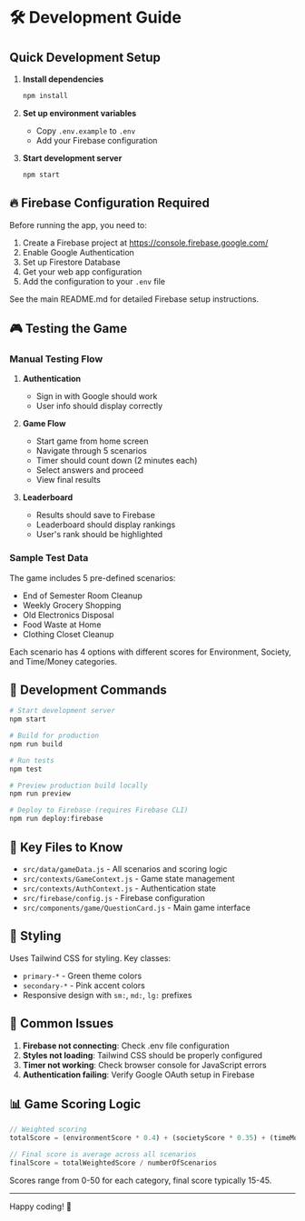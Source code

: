 # 🛠️ Development Guide

## Quick Development Setup

1. **Install dependencies**
   ```bash
   npm install
   ```

2. **Set up environment variables**
   - Copy `.env.example` to `.env`
   - Add your Firebase configuration
   
3. **Start development server**
   ```bash
   npm start
   ```

## 🔥 Firebase Configuration Required

Before running the app, you need to:

1. Create a Firebase project at https://console.firebase.google.com/
2. Enable Google Authentication
3. Set up Firestore Database
4. Get your web app configuration
5. Add the configuration to your `.env` file

See the main README.md for detailed Firebase setup instructions.

## 🎮 Testing the Game

### Manual Testing Flow

1. **Authentication**
   - Sign in with Google should work
   - User info should display correctly

2. **Game Flow**
   - Start game from home screen
   - Navigate through 5 scenarios
   - Timer should count down (2 minutes each)
   - Select answers and proceed
   - View final results

3. **Leaderboard**
   - Results should save to Firebase
   - Leaderboard should display rankings
   - User's rank should be highlighted

### Sample Test Data

The game includes 5 pre-defined scenarios:
- End of Semester Room Cleanup
- Weekly Grocery Shopping
- Old Electronics Disposal
- Food Waste at Home
- Clothing Closet Cleanup

Each scenario has 4 options with different scores for Environment, Society, and Time/Money categories.

## 🔧 Development Commands

```bash
# Start development server
npm start

# Build for production
npm run build

# Run tests
npm test

# Preview production build locally
npm run preview

# Deploy to Firebase (requires Firebase CLI)
npm run deploy:firebase
```

## 📁 Key Files to Know

- `src/data/gameData.js` - All scenarios and scoring logic
- `src/contexts/GameContext.js` - Game state management
- `src/contexts/AuthContext.js` - Authentication state
- `src/firebase/config.js` - Firebase configuration
- `src/components/game/QuestionCard.js` - Main game interface

## 🎨 Styling

Uses Tailwind CSS for styling. Key classes:
- `primary-*` - Green theme colors
- `secondary-*` - Pink accent colors
- Responsive design with `sm:`, `md:`, `lg:` prefixes

## 🐛 Common Issues

1. **Firebase not connecting**: Check .env file configuration
2. **Styles not loading**: Tailwind CSS should be properly configured
3. **Timer not working**: Check browser console for JavaScript errors
4. **Authentication failing**: Verify Google OAuth setup in Firebase

## 📊 Game Scoring Logic

```javascript
// Weighted scoring
totalScore = (environmentScore * 0.4) + (societyScore * 0.35) + (timeMoneyScore * 0.25)

// Final score is average across all scenarios
finalScore = totalWeightedScore / numberOfScenarios
```

Scores range from 0-50 for each category, final score typically 15-45.

---

Happy coding! 🌱
